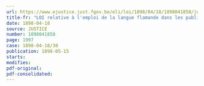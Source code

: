```yaml
---
url: https://www.ejustice.just.fgov.be/eli/loi/1898/04/18/1898041850/justel
title-fr: "LOI relative à l'emploi de la langue flamande dans les publications officielles (Loi d'égalité - abrogée par L 1961-05-31/30, art. 9)"
date: 1898-04-18
source: JUSTICE
number: 1898041850
page: 1997
case: 1898-04-18/30
publication: 1898-05-15
starts:
modifies:
pdf-original:
pdf-consolidated:
---
```


